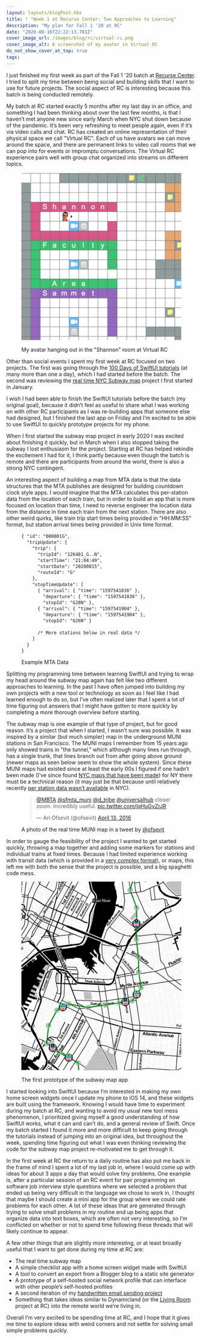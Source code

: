 ```yaml
---
layout: layouts/blogPost.hbs
title: ! "Week 1 at Recurse Center: Two Approaches to Learning"
description: "My plan for Fall 1 '20 at RC"
date: "2020-08-16T22:22:13.781Z"
cover_image_url: /images/blog/rc/virtual-rc.png
cover_image_alt: A screenshot of my avatar in Virtual RC
do_not_show_cover_at_top: true
tags:
---
```


I just finished my first week as part of the Fall 1 '20 batch at [Recurse Center](https://www.recurse.com). I tried to split my time between being social and building skills that I want to use for future projects. The social aspect of RC is interesting because this batch is being conducted remotely.

My batch at RC started exactly 5 months after my last day in an office, and something I had been thinking about over the last few months, is that I haven’t met anyone new since early March when NYC shut down because of the pandemic. It’s been very refreshing to meet people again, even if it’s via video calls and chat. RC has created an online representation of their physical space we call "Virtual RC". Each of us have avatars we can move around the space, and there are permanent links to video call rooms that we can pop into for events or impromptu conversations. The Virtual RC experience pairs well with group chat organized into streams on different topics.

<figure>

![A screenshot of Virtual RC](/images/blog/rc/virtual-rc.png)

<figcaption>My avatar hanging out in the "Shannon" room at Virtual RC</figcaption>

</figure>

Other than social events I spent my first week at RC focused on two projects. The first was going through the [100 Days of SwiftUI tutorials](https://www.hackingwithswift.com/100/swiftui) (at many more than one a day), which I had started before the batch. The second was reviewing the [real time NYC Subway map](https://github.com/patrickweaver/nyc-subway) project I first started in January.

I wish I had been able to finish the SwiftUI tutorials before the batch (my original goal), because it didn’t feel as useful to share what I was working on with other RC participants as I was re-building apps that someone else had designed, but I finished the last app on Friday and I’m excited to be able to use SwiftUI to quickly prototype projects for my phone.

When I first started the subway map project in early 2020 I was excited about finishing it quickly, but in March when I also stopped taking the subway I lost enthusiasm for the project. Starting at RC has helped rekindle the excitement I had for it, I think partly because even though the batch is remote and there are participants from around the world, there is also a strong NYC contingent.

An interesting aspect of building a map from MTA data is that the data structures that the MTA publishes are designed for building countdown clock style apps. I would imagine that the MTA calculates this per-station data from the location of each train, but in order to build an app that is more focused on location than time, I need to reverse engineer the location data from the distance in time each train from the next station. There are also other weird quirks, like train trip start times being provided in "HH:MM:SS" format, but station arrival times being provided in Unix time format.

<figure>

```
{ "id": "000001G",
  "tripUpdate": {
    "trip": {
      "tripId": "126481_G..N",
      "startTime": "21:04:49",
      "startDate": "20200815",
      "routeId": "G"
    },
    "stopTimeUpdate": [
      { "arrival": { "time": "1597541836" },
        "departure": { "time": "1597541836" },
        "stopId": "G28N" },
      { "arrival": { "time": "1597541904" },
        "departure": { "time": "1597541904" },
        "stopId": "G26N" }

      /* More stations below in real data */
    ]
  }
}
```

<figcaption>Example MTA Data</figcaption>

</figure>

Splitting my programming time between learning SwiftUI and trying to wrap my head around the subway map again has felt like two different approaches to learning. In the past I have often jumped into building my own projects with a new tool or technology as soon as I feel like I had learned enough to do so, but I’ve often realized later that I spent a lot of time figuring out answers that I might have gotten to more quickly by completing a more thorough overview before starting.

The subway map is one example of that type of project, but for good reason. It’s a project that when I started, I wasn’t sure was possible. It was inspired by a similar (but much simpler) map in the underground MUNI stations in San Francisco. The MUNI maps I remember from 15 years ago only showed trains in "the tunnel," which although many lines run through, has a single trunk, that lines branch out from after going above ground (newer maps as seen below seem to show the whole system). Since these MUNI maps had existed since at least the early 00s I figured if one hadn’t been made (I’ve since found [NYC maps that have been made](https://tracker.geops.ch/?z=13&s=1&x=-8232001.0970&y=4969606.7622&l=transport)) for NY there must be a technical reason (it may just be that because until relatively recently [per station data wasn’t available](https://www.theatlantic.com/technology/archive/2015/11/why-dont-we-know-where-all-the-trains-are/415152/) in NYC).

<figure>

<blockquote class="twitter-tweet" data-conversation="none"><p lang="en" dir="ltr"><a href="https://twitter.com/MBTA?ref_src=twsrc%5Etfw">@MBTA</a> <a href="https://twitter.com/sfmta_muni?ref_src=twsrc%5Etfw">@sfmta_muni</a> <a href="https://twitter.com/d_tribe?ref_src=twsrc%5Etfw">@d_tribe</a> <a href="https://twitter.com/universalhub?ref_src=twsrc%5Etfw">@universalhub</a> closer zoom. Incredibly useful. <a href="https://t.co/jqHuGyZrJR">pic.twitter.com/jqHuGyZrJR</a></p>&mdash; Ari Ofsevit (@ofsevit) <a href="https://twitter.com/ofsevit/status/720301082899918850?ref_src=twsrc%5Etfw">April 13, 2016</a></blockquote> <script async src="https://platform.twitter.com/widgets.js" charset="utf-8"></script>

<figcaption>

A photo of the real time MUNI map in a tweet by [@ofsevit](https://twitter.com/ofsevit/status/720301082899918850)

</figcaption>

</figure>

In order to gauge the feasibility of the project I wanted to get started quickly, throwing a map together and adding some markers for stations and individual trains at fixed times. Because I had limited experience working with transit data (which is provided in a [very complex format](https://developers.google.com/transit/gtfs)), or maps, this left me with both the sense that the project is possible, and a big spaghetti code mess.

<figure>

![A screenshot of the first prototype of my subway map app](/images/blog/rc/nyc-subway-v1.png)

<figcaption>The first prototype of the subway map app</figcaption>

</figure>

I started looking into SwiftUI because I’m interested in making my own home screen widgets once I update my phone to iOS 14, and these widgets are built using the framework. Knowing I would have time to experiment during my batch at RC, and wanting to avoid my usual new tool mess phenomenon, I prioritized giving myself a good understanding of how SwiftUI works, what it can and can’t do, and a general review of Swift. Once my batch started I found it more and more difficult to keep going through the tutorials instead of jumping into an original idea, but throughout the week, spending time figuring out what I was even thinking reviewing the code for the subway map project re-motivated me to get through it.

In the first week at RC the return to a daily routine has also put me back in the frame of mind I spent a lot of my last job in, where I would come up with ideas for about 3 apps a day that would solve tiny problems. One example is, after a particular session of an RC event for pair programming on software job interview style questions where we selected a problem that ended up being very difficult in the language we chose to work in, I thought that maybe I should create a mini app for the group where we could rate problems for each other. A lot of these ideas that are generated through trying to solve small problems in my routine end up being apps that organize data into text boxes, which are often not very interesting, so I’m conflicted on whether or not to spend time following these threads that will likely continue to appear.

<span id="rc-goals">A few other things that are slightly more interesting, or at least broadly useful that I want to get done during my time at RC are:</span>

- The real time subway map
- A simple checklist app with a home screen widget made with SwiftUI
- A tool to convert an export from a Blogger blog to a static site generator
- A prototype of a self-hosted social network profile that can interface with other people’s self-hosted profiles
- A second iteration of my [handwritten email sending project](https://github.com/patrickweaver/ocr-email)
- Something that takes ideas similar to Dynamicland (or the [Living Room](https://www.recurse.com/blog/132-living-room-making-rc-programmable) project at RC) into the remote world we’re living in.

Overall I’m very excited to be spending time at RC, and I hope that it gives me time to explore ideas with weird corners and not settle for solving small simple problems quickly.

